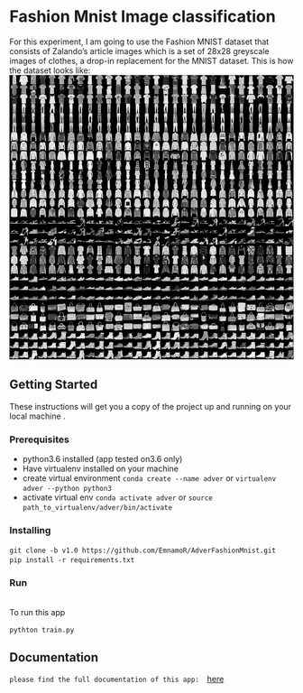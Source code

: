 # Fashion Mnist Image classification
For this experiment, I am going to use the Fashion MNIST dataset that consists of Zalando’s article images which is a set of 28x28 greyscale images of clothes, a drop-in replacement for the MNIST dataset. 
This is how the dataset looks like: <br>
![Mnist fashion data sample](assets/fashion-mnist-sprite.png)
## Getting Started
These instructions will get you a copy of the project up and running on your local machine .
### Prerequisites
- python3.6 installed (app tested on3.6 only)
- Have virtualenv installed on your machine
- create virtual environment 
`conda create --name adver`
or 
`virtualenv adver --python python3`
- activate virtual env
`conda activate adver`
or 
`source path_to_virtualenv/adver/bin/activate`
### Installing
```git clone -b v1.0 https://github.com/EmnamoR/AdverFashionMnist.git``` <br>
```pip install -r requirements.txt```
### Run
<br>To run this app 
```
pythton train.py
```
## Documentation
`please find the full documentation of this app:  `[here](https://github.com/EmnamoR/AdverFashionMnist/blob/master/Documentation.md)